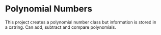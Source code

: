 # Polynomial Numbers
This project creates a polynomial number class but information is stored in a cstring. Can add, subtract and 
compare polynomials.
